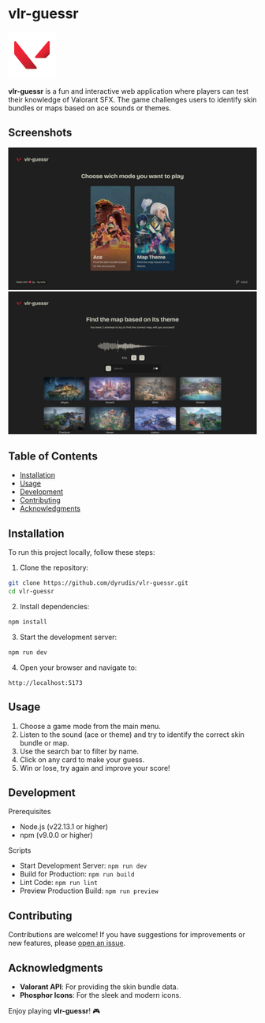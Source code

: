 # vlr-guessr

![vlr-guessr Icon](src/assets/icon.svg)

**vlr-guessr** is a fun and interactive web application where players can test their knowledge of Valorant SFX. The game challenges users to identify skin bundles or maps based on ace sounds or themes.

## Screenshots

![alt text](images/screenshot1.png)
![alt text](images/screenshot2.png)

## Table of Contents

- [Installation](#installation)
- [Usage](#usage)
- [Development](#development)
- [Contributing](#contributing)
- [Acknowledgments](#acknowledgments)

## Installation

To run this project locally, follow these steps:

1. Clone the repository:

```bash
git clone https://github.com/dyrudis/vlr-guessr.git
cd vlr-guessr
```

2. Install dependencies:

```bash
npm install
```

3. Start the development server:

```bash
npm run dev
```

4. Open your browser and navigate to:

```plaintext
http://localhost:5173
```

## Usage

1. Choose a game mode from the main menu.
2. Listen to the sound (ace or theme) and try to identify the correct skin bundle or map.
3. Use the search bar to filter by name.
4. Click on any card to make your guess.
5. Win or lose, try again and improve your score!

## Development

Prerequisites

- Node.js (v22.13.1 or higher)
- npm (v9.0.0 or higher)

Scripts

- Start Development Server: `npm run dev`
- Build for Production: `npm run build`
- Lint Code: `npm run lint`
- Preview Production Build: `npm run preview`

## Contributing

Contributions are welcome! If you have suggestions for improvements or new features, please [open an issue](https://github.com/Dyrudis/vlr-guessr/issues/new).

## Acknowledgments

- **Valorant API**: For providing the skin bundle data.
- **Phosphor Icons**: For the sleek and modern icons.

Enjoy playing **vlr-guessr**! 🎮
